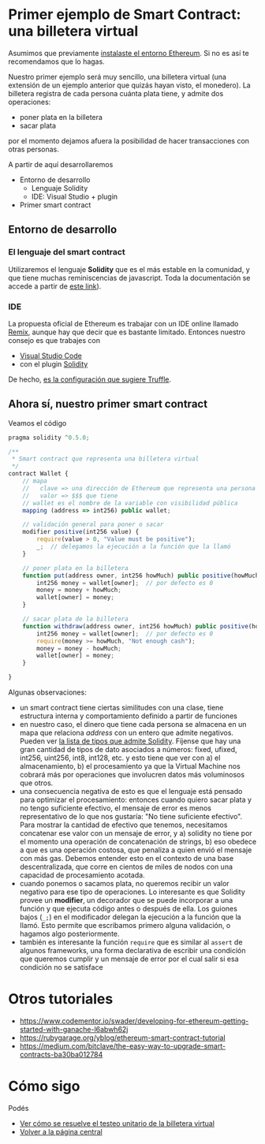 
# Primer ejemplo de Smart Contract: una billetera virtual

Asumimos que previamente [instalaste el entorno Ethereum](startupEthereumLocal.md). Si no es así te recomendamos que lo hagas.

Nuestro primer ejemplo será muy sencillo, una billetera virtual (una extensión de un ejemplo anterior que quizás hayan visto, el monedero). La billetera registra de cada persona cuánta plata tiene, y admite dos operaciones:

* poner plata en la billetera
* sacar plata

por el momento dejamos afuera la posibilidad de hacer transacciones con otras personas.

A partir de aquí desarrollaremos

* Entorno de desarrollo
  * Lenguaje Solidity
  * IDE: Visual Studio + plugin
* Primer smart contract

## Entorno de desarrollo

### El lenguaje del smart contract

Utilizaremos el lenguaje **Solidity** que es el más estable en la comunidad, y que tiene muchas reminiscencias de javascript. Toda la documentación se accede a partir de [este link](https://solidity.readthedocs.io/)).

### IDE

La propuesta oficial de Ethereum es trabajar con un IDE online llamado [Remix](https://remix.ethereum.org/#optimize=false), aunque hay que decir que es bastante limitado. Entonces nuestro consejo es que trabajes con

* [Visual Studio Code](https://code.visualstudio.com/)
* con el plugin [Solidity](https://github.com/juanfranblanco/vscode-solidity)

De hecho, [es la configuración que sugiere Truffle](https://truffleframework.com/tutorials/configuring-visual-studio-code).

## Ahora sí, nuestro primer smart contract

Veamos el código

```js
pragma solidity ^0.5.0;

/**
 * Smart contract que representa una billetera virtual
 */
contract Wallet {
    // mapa
    //   clave => una dirección de Ethereum que representa una persona física
    //   valor => $$$ que tiene
    // wallet es el nombre de la variable con visibilidad pública
    mapping (address => int256) public wallet;

    // validación general para poner o sacar
    modifier positive(int256 value) {
        require(value > 0, "Value must be positive");
        _;  // delegamos la ejecución a la función que la llamó
    }

    // poner plata en la billetera
    function put(address owner, int256 howMuch) public positive(howMuch) {
        int256 money = wallet[owner];  // por defecto es 0
        money = money + howMuch;
        wallet[owner] = money;
    }

    // sacar plata de la billetera
    function withdraw(address owner, int256 howMuch) public positive(howMuch) {
        int256 money = wallet[owner];  // por defecto es 0
        require(money >= howMuch, "Not enough cash");
        money = money - howMuch;
        wallet[owner] = money;
    }

}
```

Algunas observaciones:

* un smart contract tiene ciertas similitudes con una clase, tiene estructura interna y comportamiento definido a partir de funciones
* en nuestro caso, el dinero que tiene cada persona se almacena en un mapa que relaciona _address_ con un entero que admite negativos. Pueden ver [la lista de tipos que admite Solidity](https://solidity.readthedocs.io/en/latest/types.html). Fíjense que hay una gran cantidad de tipos de dato asociados a números: fixed, ufixed, int256, uint256, int8, int128, etc. y esto tiene que ver con a) el almacenamiento, b) el procesamiento ya que la Virtual Machine nos cobrará más por operaciones que involucren datos más voluminosos que otros.
* una consecuencia negativa de esto es que el lenguaje está pensado para optimizar el procesamiento: entonces cuando quiero sacar plata y no tengo suficiente efectivo, el mensaje de error es menos representativo de lo que nos gustaría: "No tiene suficiente efectivo". Para mostrar la cantidad de efectivo que tenemos, necesitamos concatenar ese valor con un mensaje de error, y a) solidity no tiene por el momento una operación de concatenación de strings, b) eso obedece a que es una operación costosa, que penaliza a quien envió el mensaje con más gas. Debemos entender esto en el contexto de una base descentralizada, que corre en cientos de miles de nodos con una capacidad de procesamiento acotada.
* cuando ponemos o sacamos plata, no queremos recibir un valor negativo para ese tipo de operaciones. Lo interesante es que Solidity provee un **modifier**, un decorador que se puede incorporar a una función y que ejecuta código antes o después de ella. Los guiones bajos (`_;`) en el modificador delegan la ejecución a la función que la llamó. Esto permite que escribamos primero alguna validación, o hagamos algo posteriormente.
* también es interesante la función `require` que es similar al `assert` de algunos frameworks, una forma declarativa de escribir una condición que queremos cumplir y un mensaje de error por el cual salir si esa condición no se satisface

# Otros tutoriales

* https://www.codementor.io/swader/developing-for-ethereum-getting-started-with-ganache-l6abwh62j
* https://rubygarage.org/yblog/ethereum-smart-contract-tutorial
* https://medium.com/bitclave/the-easy-way-to-upgrade-smart-contracts-ba30ba012784

# Cómo sigo

Podés

* [Ver cómo se resuelve el testeo unitario de la billetera virtual](./walletTest.md)
* [Volver a la página central](../README.md)

